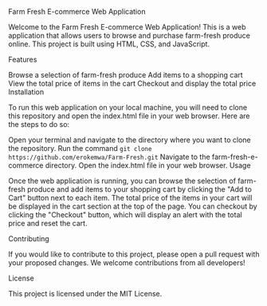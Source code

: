 Farm Fresh E-commerce Web Application

Welcome to the Farm Fresh E-commerce Web Application! This is a web application that allows users to browse and purchase farm-fresh produce online. This project is built using HTML, CSS, and JavaScript.

Features

Browse a selection of farm-fresh produce
Add items to a shopping cart
View the total price of items in the cart
Checkout and display the total price
Installation

To run this web application on your local machine, you will need to clone this repository and open the index.html file in your web browser. Here are the steps to do so:

Open your terminal and navigate to the directory where you want to clone the repository.
Run the command ```git clone https://github.com/erokemwa/Farm-Fresh.git```
Navigate to the farm-fresh-e-commerce directory.
Open the index.html file in your web browser.
Usage

Once the web application is running, you can browse the selection of farm-fresh produce and add items to your shopping cart by clicking the "Add to Cart" button next to each item. The total price of the items in your cart will be displayed in the cart section at the top of the page. You can checkout by clicking the "Checkout" button, which will display an alert with the total price and reset the cart.

Contributing

If you would like to contribute to this project, please open a pull request with your proposed changes. We welcome contributions from all developers!

License

This project is licensed under the MIT License.
